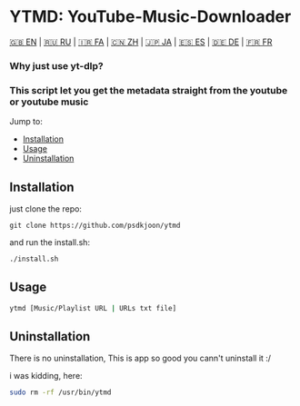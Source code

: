 # YTMD: YouTube-Music-Downloader

[🇬🇧 EN](README.md) | [🇷🇺 RU](README.ru.md) | [🇮🇷 FA](README.fa.md) | [🇨🇳 ZH](README.zh.md) | [🇯🇵 JA](README.jp.md) | [🇪🇸 ES](README.es.md) | [🇩🇪 DE](README.de.md) | [🇫🇷 FR](README.fr.md)

### Why just use yt-dlp?
### This script let you get the metadata straight from the youtube or youtube music

Jump to:

- [Installation](#installation)
- [Usage](#usage)
- [Uninstallation](#uninstallation)

## Installation

just clone the repo:

```
git clone https://github.com/psdkjoon/ytmd
```

and run the install.sh:

```bash
./install.sh
```

## Usage

```bash
ytmd [Music/Playlist URL | URLs txt file]
```

## Uninstallation

There is no uninstallation, This is app so good you cann't uninstall it :/

i was kidding, here:

```bash
sudo rm -rf /usr/bin/ytmd
```
